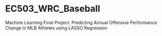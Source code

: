 # EC503_WRC_Baseball

Machine Learning Final Project: Predicting Annual Offensive Performance Change in MLB Athletes using LASSO Regression
